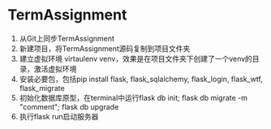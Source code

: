 # TermAssignment

1. 从Git上同步TermAssignment
2. 新建项目，将TermAssignment源码复制到项目文件夹
3. 建立虚拟环境 virtaulenv venv，效果是在项目文件夹下创建了一个venv的目录，激活虚拟环境
4. 安装必要包，包括pip install flask, flask_sqlalchemy, flask_login, flask_wtf, flask_migrate
5. 初始化数据库原型，在terminal中运行flask db init; flask db migrate -m "comment"; flask db upgrade
6. 执行flask run启动服务器
